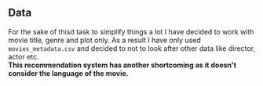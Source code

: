## Data 
For the sake of thisd task to simplify things a lot I have decided to work with movie title, genre and plot only. As a result I have only used `movies_metadata.csv` and decided to not to look after other data like director, actor etc. <br/> **This recommendation system has another shortcoming as it doesn't consider the language of the movie.**